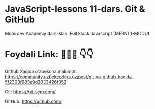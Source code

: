 # JavaScript-lessons 11-dars. Git & GitHub
Mohirdev Academiy darsliklari: Full Stack Javascript (MERN) 1-MODUL

# Foydali Link:  👨🏻‍💻 👇👇

Github Xaqida o'zbekcha malumot: <br>
https://community.uzbekcoders.uz/post/git-va-github-haqida-5f2303f983e9d2033426f352

Git: https://git-scm.com/

GitHub: https://github.com/
